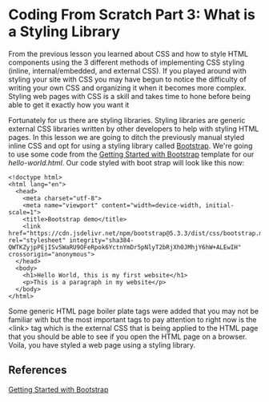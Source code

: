 # Coding From Scratch Part 3: What is a Styling Library

From the previous lesson you learned about CSS and how to style HTML components using the 3 different methods of implementing CSS styling (inline, internal/embedded, and external CSS). If you played around with styling your site with CSS you may have begun to notice the difficulty of writing your own CSS and organizing it when it becomes more complex. Styling web pages with CSS is a skill and takes time to hone before being able to get it exactly how you want it

Fortunately for us there are styling libraries. Styling libraries are generic external CSS libraries written by other developers to help with styling HTML pages. In this lesson we are going to ditch the previously manual styled inline CSS and opt for using a styling library called [Bootstrap](https://getbootstrap.com/). We're going to use some code from the [Getting Started with Bootstrap](https://getbootstrap.com/docs/5.3/getting-started/introduction/) template for our _hello-world.html_. Our code styled with boot strap will look like this now:

```
<!doctype html>
<html lang="en">
  <head>
    <meta charset="utf-8">
    <meta name="viewport" content="width=device-width, initial-scale=1">
    <title>Bootstrap demo</title>
    <link href="https://cdn.jsdelivr.net/npm/bootstrap@5.3.3/dist/css/bootstrap.min.css" rel="stylesheet" integrity="sha384-QWTKZyjpPEjISv5WaRU9OFeRpok6YctnYmDr5pNlyT2bRjXh0JMhjY6hW+ALEwIH" crossorigin="anonymous">
  </head>
  <body>
    <h1>Hello World, this is my first website</h1>
    <p>This is a paragraph in my website</p>
  </body>
</html>
```

Some generic HTML page boiler plate tags were added that you may not be familiar with but the most important tags to pay attention to right now is the &lt;link> tag which is the external CSS that is being applied to the HTML page that you should be able to see if you open the HTML page on a browser. Voila, you have styled a web page using a styling library.

## References

[Getting Started with Bootstrap](https://getbootstrap.com/docs/5.3/getting-started/introduction/)
